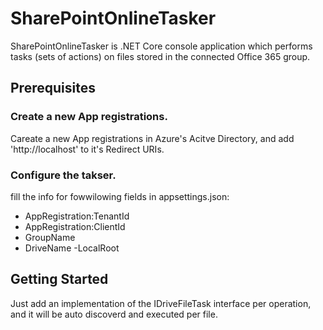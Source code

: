 # SharePointOnlineTasker

SharePointOnlineTasker is .NET Core console application which performs tasks (sets of actions) on files stored in the connected Office 365 group.

## Prerequisites

### Create a new App registrations.
Careate a new App registrations in Azure's Acitve Directory, and add 'http://localhost' to it's Redirect URIs.

### Configure the takser.

fill the info for fowwilowing fields in appsettings.json:
- AppRegistration:TenantId
- AppRegistration:ClientId
- GroupName
- DriveName
-LocalRoot

## Getting Started

Just add an implementation of the IDriveFileTask interface per operation, and it will be auto discoverd and executed per file.
